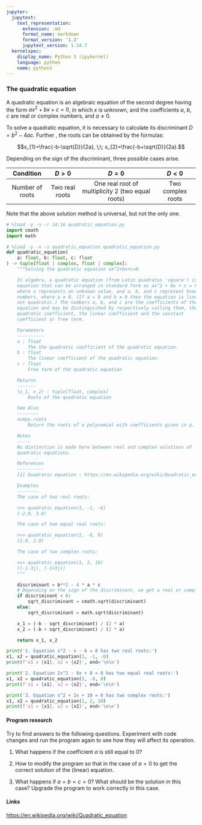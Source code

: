 ```yaml
---
jupyter:
  jupytext:
    text_representation:
      extension: .md
      format_name: markdown
      format_version: '1.3'
      jupytext_version: 1.14.7
  kernelspec:
    display_name: Python 3 (ipykernel)
    language: python
    name: python3
---
```


### The quadratic equation


A quadratic equation is an algebraic equation of the second degree having the form $a x^2 + b x + c = 0$, in which
$x$ is unknown, and the coefficients $a$, $b$, $c$ are real or complex numbers, and $a\neq 0$.

To solve a quadratic equation, it is necessary to calculate its discriminant $D = b^2 - 4 a c$.
Further , the roots can be obtained by the formulas:

$$x_{1}=\frac{-b-\sqrt{D}}{2a}, \;\; x_{2}=\frac{-b+\sqrt{D}}{2a}.$$

Depending on the sign of the discriminant, three possible cases arise.

|Condition |$D > 0$ |$D = 0$ |$D < 0$ |
|:---:|:---:|:---:|:---:|
|Number of roots |Two real roots |One real root of multiplicity 2 (two equal roots)| Two complex roots|

Note that the above solution method is universal, but not the only one.

```python
# %load -y -n -r 14:16 quadratic_equation.py
import cmath
import math
```

```python
# %load -y -n -s quadratic_equation quadratic_equation.py
def quadratic_equation(
    a: float, b: float, c: float
) -> tuple[float | complex, float | complex]:
    """Solving the quadratic equation ax^2+bx+c=0.

    In algebra, a quadratic equation (from Latin quadratus 'square') is an
    equation that can be arranged in standard form as ax^2 + bx + c = 0,
    where x represents an unknown value, and a, b, and c represent known
    numbers, where a ≠ 0. (If a = 0 and b ≠ 0 then the equation is linear,
    not quadratic.) The numbers a, b, and c are the coefficients of the
    equation and may be distinguished by respectively calling them, the
    quadratic coefficient, the linear coefficient and the constant
    coefficient or free term.

    Parameters
    ----------
    a : float
        The the quadratic coefficient of the quadratic equation.
    b : float
        The linear coefficient of the quadratic equation.
    c : float
        Free term of the quadratic equation

    Returns
    -------
    (x_1, x_2) : tuple[float, complex]
        Roots of the quadratic equation

    See Also
    --------
    numpy.roots
        Return the roots of a polynomial with coefficients given in p.

    Notes
    -----
    No distinction is made here between real and complex solutions of
    quadratic equations.

    References
    ----------
    [1] Quadratic equation : https://en.wikipedia.org/wiki/Quadratic_equation

    Examples
    --------
    The case of two real roots:

    >>> quadratic_equation(1, -1, -6)
    (-2.0, 3.0)

    The case of two equal real roots:

    >>> quadratic_equation(2, -8, 8)
    (2.0, 2.0)

    The case of two complex roots:

    >>> quadratic_equation(1, 2, 10)
    ((-1-3j), (-1+3j))
    """

    discriminant = b**2 - 4 * a * c
    # Depending on the sign of the discriminant, we get a real or complex root
    if discriminant < 0:
        sqrt_discriminant = cmath.sqrt(discriminant)
    else:
        sqrt_discriminant = math.sqrt(discriminant)

    x_1 = (-b - sqrt_discriminant) / (2 * a)
    x_2 = (-b + sqrt_discriminant) / (2 * a)

    return x_1, x_2

```

```python
print('1. Equation x^2 - x - 6 = 0 has two real roots:')
x1, x2 = quadratic_equation(1, -1, -6)
print(f'x1 = {x1}, x2 = {x2}', end='\n\n')

print('2. Equation 2x^2 - 8x + 8 = 0 has two equal real roots:')
x1, x2 = quadratic_equation(2, -8, 8)
print(f'x1 = {x1}, x2 = {x2}', end='\n\n')

print('3. Equation x^2 + 2x + 10 = 0 has two complex roots:')
x1, x2 = quadratic_equation(1, 2, 10)
print(f'x1 = {x1}, x2 = {x2}', end='\n\n')
```

#### Program research
Try to find answers to the following questions.
Experiment with code changes and run the program again to see how they will affect its operation.


1. What happens if the coefficient $a$ is still equal to 0?

2. How to modify the program so that in the case of $a = 0$ to get the correct solution of the (linear) equation.

3. What happens if $a=b=c=0$? What should be the solution in this case? Upgrade the program to work correctly in this case.


#### Links

https://en.wikipedia.org/wiki/Quadratic_equation
